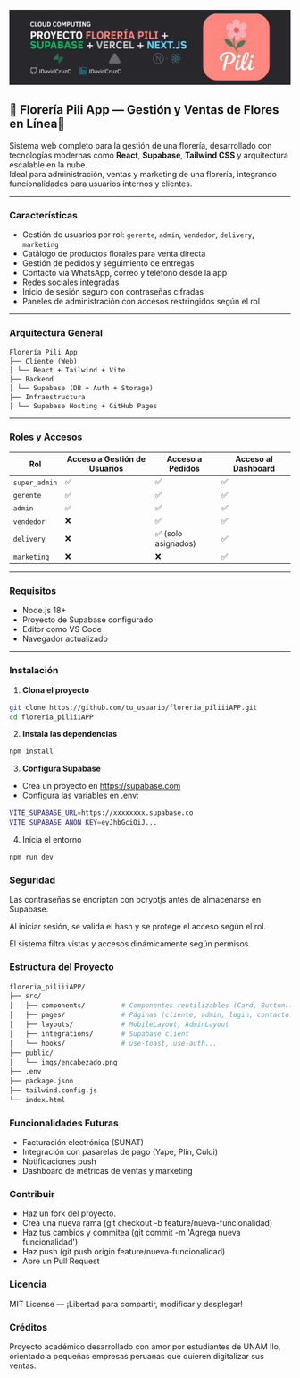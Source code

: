 ![Encabezado Florería Pili](/public/encabezado.png)

🌸 **Florería Pili App — Gestión y Ventas de Flores en Línea**🌸
-------------------------------------------------------------

Sistema web completo para la gestión de una florería, desarrollado con tecnologías modernas como **React**, **Supabase**, **Tailwind CSS** y arquitectura escalable en la nube.  
Ideal para administración, ventas y marketing de una florería, integrando funcionalidades para usuarios internos y clientes.

---

###  Características

* Gestión de usuarios por rol: `gerente`, `admin`, `vendedor`, `delivery`, `marketing`
* Catálogo de productos florales para venta directa
* Gestión de pedidos y seguimiento de entregas
* Contacto vía WhatsApp, correo y teléfono desde la app
* Redes sociales integradas
* Inicio de sesión seguro con contraseñas cifradas
* Paneles de administración con accesos restringidos según el rol

---

### Arquitectura General
```
Florería Pili App
├── Cliente (Web)
│ └── React + Tailwind + Vite
├── Backend
│ └── Supabase (DB + Auth + Storage)
├── Infraestructura
│ └── Supabase Hosting + GitHub Pages 
```
---

### Roles y Accesos

| Rol          | Acceso a Gestión de Usuarios | Acceso a Pedidos | Acceso al Dashboard |
|--------------|------------------------------|------------------|----------------------|
| `super_admin`| ✅                            | ✅                | ✅                    |
| `gerente`    | ✅                            | ✅                | ✅                    |
| `admin`      | ✅                            | ✅                | ✅                    |
| `vendedor`   | ❌                            | ✅                | ✅                    |
| `delivery`   | ❌                            | ✅ (solo asignados)| ✅                    |
| `marketing`  | ❌                            | ❌                | ✅                    |

---

### Requisitos

* Node.js 18+
* Proyecto de Supabase configurado
* Editor como VS Code
* Navegador actualizado

---

### Instalación

1. **Clona el proyecto**
```bash
git clone https://github.com/tu_usuario/floreria_piliiiAPP.git
cd floreria_piliiiAPP
```

2. **Instala las dependencias**
```bash
npm install
```

3. **Configura Supabase**
- Crea un proyecto en https://supabase.com
- Configura las variables en .env:
```bash
VITE_SUPABASE_URL=https://xxxxxxxx.supabase.co
VITE_SUPABASE_ANON_KEY=eyJhbGciOiJ...
```
4. Inicia el entorno
```bash
npm run dev
```
### Seguridad
Las contraseñas se encriptan con bcryptjs antes de almacenarse en Supabase.

Al iniciar sesión, se valida el hash y se protege el acceso según el rol.

El sistema filtra vistas y accesos dinámicamente según permisos.

### Estructura del Proyecto
```bash
floreria_piliiiAPP/
├── src/
│   ├── components/         # Componentes reutilizables (Card, Button...)
│   ├── pages/              # Páginas (cliente, admin, login, contacto...)
│   ├── layouts/            # MobileLayout, AdminLayout
│   ├── integrations/       # Supabase client
│   └── hooks/              # use-toast, use-auth...
├── public/
│   └── imgs/encabezado.png
├── .env
├── package.json
├── tailwind.config.js
└── index.html

```
### Funcionalidades Futuras
- Facturación electrónica (SUNAT)
- Integración con pasarelas de pago (Yape, Plin, Culqi)
- Notificaciones push
- Dashboard de métricas de ventas y marketing

### Contribuir
- Haz un fork del proyecto.
- Crea una nueva rama (git checkout -b feature/nueva-funcionalidad)
- Haz tus cambios y commitea (git commit -m 'Agrega nueva funcionalidad')
- Haz push (git push origin feature/nueva-funcionalidad)
- Abre un Pull Request

### Licencia
MIT License — ¡Libertad para compartir, modificar y desplegar!

### Créditos
Proyecto académico desarrollado con amor por estudiantes de UNAM Ilo, orientado a pequeñas empresas peruanas que quieren digitalizar sus ventas.

